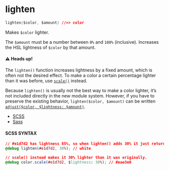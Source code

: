 # lighten

```css
lighten($color, $amount) //=> color 
```

Makes `$color` lighter.

The `$amount` must be a number between `0%` and `100%` (inclusive). Increases the HSL lightness of `$color` by that amount.

#### ⚠️ Heads up!

The `lighten()` function increases lightness by a fixed amount, which is often not the desired effect. To make a color a certain percentage lighter than it was before, use [`scale()`](https://sass-lang.com/documentation/modules/color#scale) instead.

Because `lighten()` is usually not the best way to make a color lighter, it’s not included directly in the new module system. However, if you have to preserve the existing behavior, `lighten($color, $amount)` can be written [`adjust($color, $lightness: $amount)`](https://sass-lang.com/documentation/modules/color#adjust).

* [SCSS](https://sass-lang.com/documentation/modules/color#example-16-scss)
* [Sass](https://sass-lang.com/documentation/modules/color#example-16-sass)

#### SCSS SYNTAX

```css
// #e1d7d2 has lightness 85%, so when lighten() adds 30% it just returns white.
@debug lighten(#e1d7d2, 30%); // white

// scale() instead makes it 30% lighter than it was originally.
@debug color.scale(#e1d7d2, $lightness: 30%); // #eae3e0
```
